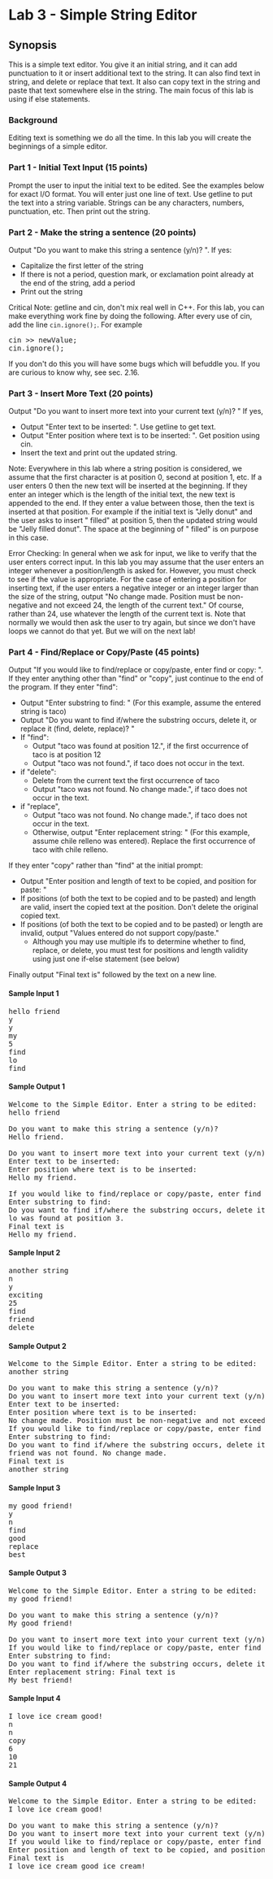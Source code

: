 # Lab 3 - Simple String Editor

## Synopsis

This is a simple text editor. You give it an initial string, and it can add punctuation to it or insert additional text
to the string. It can also find text in string, and delete or replace that text. It also can copy text in the string and
paste that text somewhere else in the string. The main focus of this lab is using if else statements.

### Background

Editing text is something we do all the time. In this lab you will create the beginnings of a simple editor.

### Part 1 - Initial Text Input (15 points)

Prompt the user to input the initial text to be edited. See the examples below for exact I/O format. You will enter just
one line of text. Use getline to put the text into a string variable. Strings can be any characters, numbers,
punctuation, etc. Then print out the string.

### Part 2 - Make the string a sentence (20 points)

Output "Do you want to make this string a sentence (y/n)? ". If yes:

* Capitalize the first letter of the string
* If there is not a period, question mark, or exclamation point already at the end of the string, add a period
* Print out the string

Critical Note: getline and cin, don't mix real well in C++. For this lab, you can make everything work fine by doing the
following. After every use of cin, add the line ```cin.ignore();```. For example

<pre>
cin >> newValue;
cin.ignore();
</pre>

If you don't do this you will have some bugs which will befuddle you. If you are curious to know why, see sec. 2.16.

### Part 3 - Insert More Text (20 points)

Output "Do you want to insert more text into your current text (y/n)? " If yes,

* Output "Enter text to be inserted: ". Use getline to get text.
* Output "Enter position where text is to be inserted: ". Get position using cin.
* Insert the text and print out the updated string.

Note: Everywhere in this lab where a string position is considered, we assume that the first character is at position 0,
second at position 1, etc. If a user enters 0 then the new text will be inserted at the beginning. If they enter an
integer which is the length of the initial text, the new text is appended to the end. If they enter a value between
those, then the text is inserted at that position. For example if the initial text is "Jelly donut" and the user asks to
insert " filled" at position 5, then the updated string would be "Jelly filled donut". The space at the beginning of "
filled" is on purpose in this case.

Error Checking: In general when we ask for input, we like to verify that the user enters correct input. In this lab you
may assume that the user enters an integer whenever a position/length is asked for. However, you must check to see if
the value is appropriate. For the case of entering a position for inserting text, if the user enters a negative integer
or an integer larger than the size of the string, output "No change made. Position must be non-negative and not exceed
24, the length of the current text." Of course, rather than 24, use whatever the length of the current text is. Note
that normally we would then ask the user to try again, but since we don't have loops we cannot do that yet. But we will
on the next lab!

### Part 4 - Find/Replace or Copy/Paste (45 points)

Output "If you would like to find/replace or copy/paste, enter find or copy: ". If they enter anything other than "find"
or "copy", just continue to the end of the program. If they enter "find":

* Output "Enter substring to find: " (For this example, assume the entered string is taco)
* Output "Do you want to find if/where the substring occurs, delete it, or replace it (find, delete, replace)? "
* If "find":
    * Output "taco was found at position 12.", if the first occurrence of taco is at position 12
    * Output "taco was not found.", if taco does not occur in the text.
* if "delete":
    * Delete from the current text the first occurrence of taco
    * Output "taco was not found. No change made.", if taco does not occur in the text.
* if "replace",
    * Output "taco was not found. No change made.", if taco does not occur in the text.
    * Otherwise, output "Enter replacement string: " (For this example, assume chile relleno was entered). Replace the
      first occurrence of taco with chile relleno.

If they enter "copy" rather than "find" at the initial prompt:

* Output "Enter position and length of text to be copied, and position for paste: "
* If positions (of both the text to be copied and to be pasted) and length are valid, insert the copied text at the
  position. Don't delete the original copied text.
* If positions (of both the text to be copied and to be pasted) or length are invalid, output "Values entered do not
  support copy/paste."
    * Although you may use multiple ifs to determine whether to find, replace, or delete, you must test for positions
      and length validity using just one if-else statement (see below)

Finally output "Final text is" followed by the text on a new line.

#### Sample Input 1

<pre>
hello friend
y
y
my
5
find
lo
find
</pre>

#### Sample Output 1

<pre>
Welcome to the Simple Editor. Enter a string to be edited:
hello friend

Do you want to make this string a sentence (y/n)?
Hello friend.

Do you want to insert more text into your current text (y/n)?
Enter text to be inserted:
Enter position where text is to be inserted:
Hello my friend.

If you would like to find/replace or copy/paste, enter find or copy:
Enter substring to find:
Do you want to find if/where the substring occurs, delete it, or replace it (find, delete, replace)?
lo was found at position 3.
Final text is
Hello my friend.
</pre>

#### Sample Input 2

<pre>
another string
n
y
exciting
25
find
friend
delete
</pre>

#### Sample Output 2

<pre>
Welcome to the Simple Editor. Enter a string to be edited:
another string

Do you want to make this string a sentence (y/n)?
Do you want to insert more text into your current text (y/n)?
Enter text to be inserted:
Enter position where text is to be inserted:
No change made. Position must be non-negative and not exceed 14, the length of the current text.
If you would like to find/replace or copy/paste, enter find or copy:
Enter substring to find:
Do you want to find if/where the substring occurs, delete it, or replace it (find, delete, replace)?
friend was not found. No change made.
Final text is
another string
</pre>

#### Sample Input 3

<pre>
my good friend!
y
n
find
good
replace
best
</pre>

#### Sample Output 3

<pre>
Welcome to the Simple Editor. Enter a string to be edited:
my good friend!

Do you want to make this string a sentence (y/n)?
My good friend!

Do you want to insert more text into your current text (y/n)?
If you would like to find/replace or copy/paste, enter find or copy:
Enter substring to find:
Do you want to find if/where the substring occurs, delete it, or replace it (find, delete, replace)?
Enter replacement string: Final text is
My best friend!
</pre>

#### Sample Input 4

<pre>
I love ice cream good!
n
n
copy
6
10
21
</pre>

#### Sample Output 4

<pre>
Welcome to the Simple Editor. Enter a string to be edited:
I love ice cream good!

Do you want to make this string a sentence (y/n)?
Do you want to insert more text into your current text (y/n)?
If you would like to find/replace or copy/paste, enter find or copy:
Enter position and length of text to be copied, and position for paste:
Final text is
I love ice cream good ice cream!
</pre>